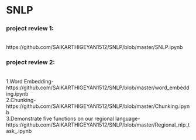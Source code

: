 # SNLP
<h3>project review 1:</h3><br>
https://github.com/SAIKARTHIGEYAN1512/SNLP/blob/master/SNLP.ipynb<br>
<h3>project review 2:</h3><br>
1.Word Embedding-https://github.com/SAIKARTHIGEYAN1512/SNLP/blob/master/word_embedding.ipynb<br>
2.Chunking-https://github.com/SAIKARTHIGEYAN1512/SNLP/blob/master/Chunking.ipynb<br>
3.Demonstrate five functions on our regional language- https://github.com/SAIKARTHIGEYAN1512/SNLP/blob/master/Regional_nlp_task_.ipynb<br>
